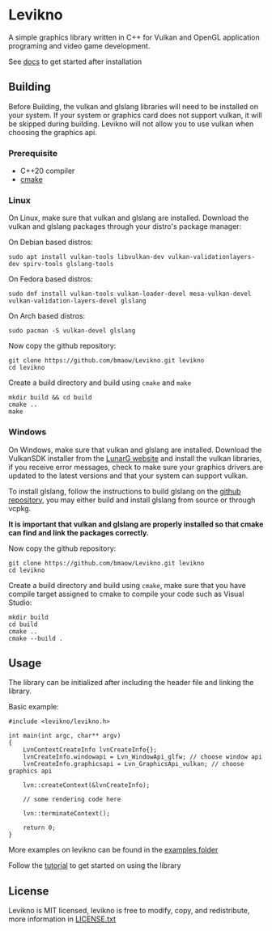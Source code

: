 # Levikno
A simple graphics library written in C++ for Vulkan and OpenGL application programing and video game development.

See [docs](docs/GettingStarted.md) to get started after installation

## Building
Before Building, the vulkan and glslang libraries will need to be installed on your system. If your system or graphics card does not support vulkan, it will be skipped during building. Levikno will not allow you to use vulkan when choosing the graphics api.

### Prerequisite
- C++20 compiler
- [cmake](https://cmake.org/)

### Linux
On Linux, make sure that vulkan and glslang are installed. Download the vulkan and glslang packages through your distro's package manager:

On Debian based distros:
```
sudo apt install vulkan-tools libvulkan-dev vulkan-validationlayers-dev spirv-tools glslang-tools
```

On Fedora based distros:
```
sudo dnf install vulkan-tools vulkan-loader-devel mesa-vulkan-devel vulkan-validation-layers-devel glslang
```

On Arch based distros:
```
sudo pacman -S vulkan-devel glslang
```

Now copy the github repository:
```
git clone https://github.com/bmaow/Levikno.git levikno
cd levikno
```

Create a build directory and build using `cmake` and `make`
```
mkdir build && cd build
cmake ..
make
```

### Windows
On Windows, make sure that vulkan and glslang are installed. Download the VulkanSDK installer from the [LunarG website](https://vulkan.lunarg.com/) and install the vulkan libraries, if you receive error messages, check to make sure your graphics drivers are updated to the latest versions and that your system can support vulkan.

To install glslang, follow the instructions to build glslang on the [github repository](https://github.com/KhronosGroup/glslang?tab=readme-ov-file), you may either build and install glslang from source or through vcpkg.

**It is important that vulkan and glslang are properly installed so that cmake can find and link the packages correctly.**

Now copy the github repository:
```
git clone https://github.com/bmaow/Levikno.git levikno
cd levikno
```

Create a build directory and build using `cmake`, make sure that you have compile target assigned to cmake to compile your code such as Visual Studio:
```
mkdir build
cd build
cmake ..
cmake --build .
```

## Usage
The library can be initialized after including the header file and linking the library.

Basic example:
```
#include <levikno/levikno.h>

int main(int argc, char** argv)
{
    LvnContextCreateInfo lvnCreateInfo{};
    lvnCreateInfo.windowapi = Lvn_WindowApi_glfw; // choose window api
    lvnCreateInfo.graphicsapi = Lvn_GraphicsApi_vulkan; // choose graphics api

    lvn::createContext(&lvnCreateInfo);

    // some rendering code here

    lvn::terminateContext();

    return 0;
}
```

More examples on levikno can be found in the [examples folder](examples/)

Follow the [tutorial](docs/GettingStarted.md) to get started on using the library

## License
Levikno is MIT licensed, levikno is free to modify, copy, and redistribute, more information in [LICENSE.txt](LICENSE.txt)
